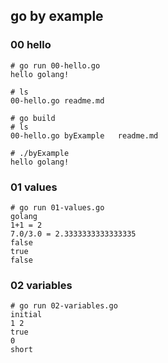 ## go by example



### 00 hello

```shell
# go run 00-hello.go
hello golang!

# ls
00-hello.go readme.md

# go build
# ls
00-hello.go byExample   readme.md

# ./byExample
hello golang!

```



### 01 values

```SHELL
# go run 01-values.go
golang
1+1 = 2
7.0/3.0 = 2.3333333333333335
false
true
false
```



### 02 variables

```shell
# go run 02-variables.go
initial
1 2
true
0
short
```

